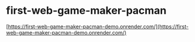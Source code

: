 # first-web-game-maker-pacman

[https://first-web-game-maker-pacman-demo.onrender.com/](https://first-web-game-maker-pacman-demo.onrender.com/)
